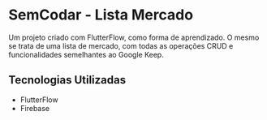 # SemCodar - Lista Mercado

Um projeto criado com FlutterFlow, como forma de aprendizado. O mesmo se trata de uma lista de mercado,
com todas as operações CRUD e funcionalidades semelhantes ao Google Keep.

## Tecnologias Utilizadas

- FlutterFlow
- Firebase
  
